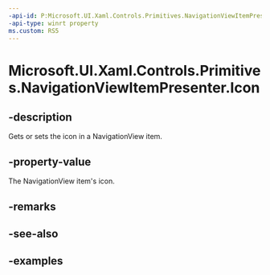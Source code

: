 ```yaml
---
-api-id: P:Microsoft.UI.Xaml.Controls.Primitives.NavigationViewItemPresenter.Icon
-api-type: winrt property
ms.custom: RS5
---
```

<!-- Property syntax.
public IconElement Icon { get;  set; }
-->

# Microsoft.UI.Xaml.Controls.Primitives.NavigationViewItemPresenter.Icon


## -description

Gets or sets the icon in a NavigationView item.


## -property-value

The NavigationView item's icon.


## -remarks


## -see-also


## -examples


